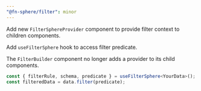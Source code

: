 ```yaml
---
"@fn-sphere/filter": minor
---
```


Add new `FilterSphereProvider` component to provide filter context to children components.

Add `useFilterSphere` hook to access filter predicate.

The `FilterBuilder` component no longer adds a provider to its child components.

```ts
const { filterRule, schema, predicate } = useFilterSphere<YourData>();
const filteredData = data.filter(predicate);
```
